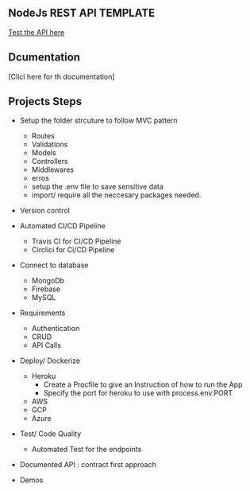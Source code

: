 ## NodeJs REST API TEMPLATE

[Test the API here](https://rest-api-templates.herokuapp.com/)

## Dcumentation

[Clicl here for th documentation]

## Projects Steps

- Setup the folder strcuture to follow MVC pattern

  - Routes
  - Validations
  - Models
  - Controllers
  - Middlewares
  - erros
  - setup the .env file to save sensitive data
  - import/ require all the neccesary packages needed.

- Version control
- Automated CI/CD Pipeline

  - Travis CI for CI/CD Pipeline
  - Circlici for Ci/CD Pipeline

- Connect to database
  - MongoDb
  - Firebase
  - MySQL
- Requirements

  - Authentication
  - CRUD
  - API Calls

- Deploy/ Dockerize
  - Heroku
    - Create a Procfile to give an Instruction of how to run the App
    - Specify the port for heroku to use with process.env.PORT
  - AWS
  - GCP
  - Azure
- Test/ Code Quality
  - Automated Test for the endpoints
- Documented API : contract first approach
- Demos
